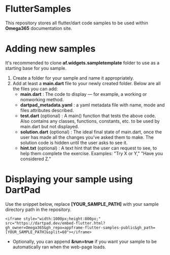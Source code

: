 # FlutterSamples
This repository stores all flutter/dart code samples to be used within __Omega365__ documentation site.

# Adding new samples
It's recommended to clone __af.widgets.sampletemplate__ folder to use as a starting base for you sample.

 1. Create a folder for your sample and name it appropriately.
 2. Add at least a __main.dart__ file to your newly created folder. Below are all the files you can add:
    * __main.dart__ : The code to display — for example, a working or nonworking method.
    * __dartpad_metadata.yaml__ : a yaml metadata file with name, mode and files attributes described.
    * __test.dart__ (optional) : A main() function that tests the above code. Also contains any classes, functions, constants, etc. to be used by main.dart but not displayed.
    * __solution.dart__ (optional) : The ideal final state of main.dart, once the user has made all the changes you've asked them to make. The solution code is hidden until the user asks to see it.
    * __hint.txt__ (optional) : A text hint that the user can request to see, to help them complete the exercise. Examples: "Try X or Y," "Have you considered Z."

# Displaying your sample using DartPad
Use the snippet below, replace __[YOUR_SAMPLE_PATH]__ with your sample directory path in the repository.

`<iframe style="width:1000px;height:800px;" src="https://dartpad.dev/embed-flutter.html?gh_owner=Omega365&gh_repo=appframe-flutter-samples-public&gh_path=[YOUR_SAMPLE_PATH]&split=60"></iframe>`

* Optionally, you can append __&run=true__ if you want your sample to be automatically ran when the web-page loads.